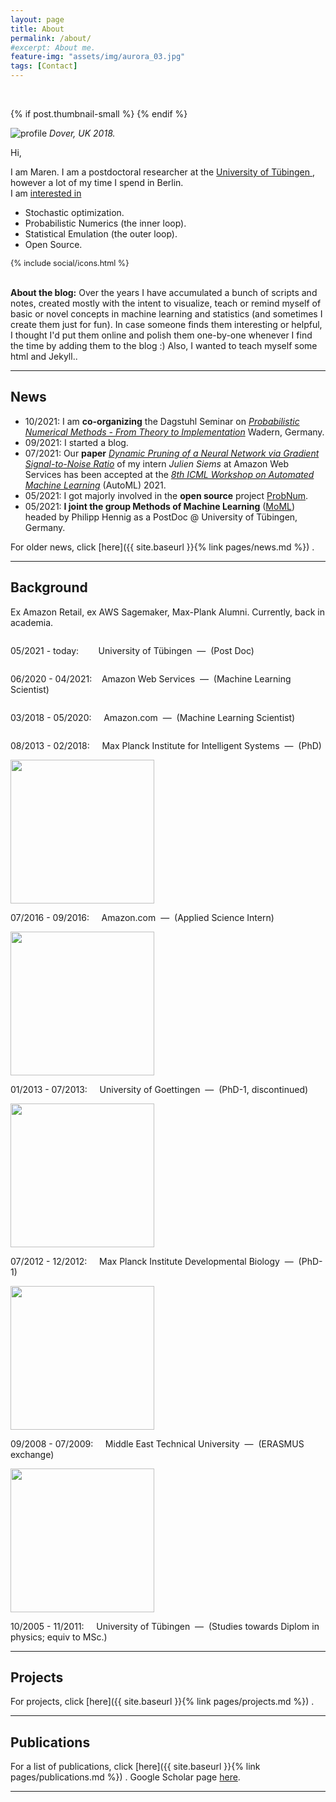 ```yaml
---
layout: page
title: About
permalink: /about/
#excerpt: About me.
feature-img: "assets/img/aurora_03.jpg"
tags: [Contact]
---
```


<br>

{% if post.thumbnail-small %}
{% endif %}


<div class="about-container">                
    <div class="about-img">
      <img src="./../assets/img/about/profile2.jpg" alt="profile">
      <em><span class="about-caption">Dover, UK 2018.</span></em>
    </div>
    <div class="about-block">
        <p>Hi,</p>
        <p>I am Maren. I am a postdoctoral researcher at the
          <a href="https://uni-tuebingen.de/fakultaeten/mathematisch-naturwissenschaftliche-fakultaet/fachbereiche/informatik/lehrstuehle/methoden-des-maschinellen-lernens/personen/">
            University of T&uuml;bingen
          </a>, 
          however a lot of my time I spend in Berlin.<br>
          I am 
          <a href="{{ site.baseurl }}{% link pages/projects.md %}">
            interested in
          </a>
        </p> 
        <div class="about-ul" >
          <ul>
            <li>Stochastic optimization.</li>
            <li>Probabilistic Numerics (the inner loop).</li>
            <li>Statistical Emulation (the outer loop).</li>
            <li>Open Source.</li>
          </ul>
          <ul style="list-style: none; margin: 0; padding: 0; display: inline-flex; font-size: 0.9em">
            {% include social/icons.html %}
          </ul>  
        </div>
        <div class="about-spacer">
            <br>
        </div>
    </div>
</div>

**About the blog:** Over the years I have accumulated a bunch of scripts and notes, created mostly with the intent to visualize, 
teach or remind myself of basic or novel concepts in machine learning and statistics 
(and sometimes I create them just for fun).
In case someone finds them interesting or helpful, I thought I'd put them online and polish them one-by-one 
whenever I find the time by adding them to the blog :) Also, I wanted to teach myself some html and Jekyll..

---

## News


- 10/2021: I am **co-organizing** the Dagstuhl Seminar on [*Probabilistic Numerical Methods - From Theory to Implementation*](https://www.dagstuhl.de/en/program/calendar/semhp/?semnr=21432) 
  Wadern, Germany. 
- 09/2021: I started a blog.
- 07/2021: Our **paper** [*Dynamic Pruning of a Neural Network via Gradient Signal-to-Noise Ratio*](https://openreview.net/pdf?id=34awaeWZgya) 
  of my intern *Julien Siems* at Amazon Web Services has been accepted at the 
  [*8th ICML Workshop on Automated Machine Learning*](https://sites.google.com/view/automl2021) (AutoML) 2021.
- 05/2021: I got majorly involved in the **open source** project [ProbNum](http://probnum.org).
- 05/2021: **I joint the group Methods of Machine Learning**
  ([MoML](https://uni-tuebingen.de/en/fakultaeten/mathematisch-naturwissenschaftliche-fakultaet/fachbereiche/informatik/lehrstuehle/methoden-des-maschinellen-lernens/personen/))
  headed by Philipp Hennig as a PostDoc @ University of T&uuml;bingen, Germany.

For older news, click [here]({{ site.baseurl }}{% link pages/news.md %}) .

---
## Background

Ex Amazon Retail, ex AWS Sagemaker, Max-Plank Alumni. 
Currently, back in academia. 

<div class="about-bg-container">
  <div class="about-bg-img">
    <a href="https://uni-tuebingen.de/en/fakultaeten/mathematisch-naturwissenschaftliche-fakultaet/fachbereiche/informatik/lehrstuehle/methoden-des-maschinellen-lernens/personen/">
      <img src="./../assets/img/about/tue.svg" alt=""/>
    </a>
  </div>
  <div class="about-bg-text">
        <p>
          05/2021 - today: &nbsp;&nbsp;&nbsp; &nbsp;&nbsp; University of T&uuml;bingen 
                            &nbsp;&mdash;&nbsp; (Post Doc)
        </p>
  </div>
</div>


<div class="about-bg-container">
  <div class="about-bg-img">
    <a href="https://www.amazon.science/author/maren-mahsereci">
      <img src="./../assets/img/about/aws.png" alt=""/>
    </a>
  </div>
  <div class="about-bg-text">
        <p>
          06/2020 - 04/2021: &nbsp;&nbsp;&nbsp;Amazon Web Services 
                              &nbsp;&mdash;&nbsp; (Machine Learning Scientist)
        </p>
  </div>
</div>


<div class="about-bg-container">
  <div class="about-bg-img">
    <a href="https://www.amazon.science/author/maren-mahsereci">
      <img src="./../assets/img/about/amazon.png" alt=""/>
    </a>
  </div>
  <div class="about-bg-text">
        <p>
          03/2018 - 05/2020: &nbsp;&nbsp;&nbsp; Amazon.com 
                              &nbsp;&mdash;&nbsp; (Machine Learning Scientist)
        </p>
  </div>
</div>


<div class="about-bg-container">
  <div class="about-bg-img">
  <a href="https://pn.is.tuebingen.mpg.de/person/mmahsereci">
    <img src="./../assets/img/about/minerva.svg" alt="" />
    </a>
  </div>
  <div class="about-bg-text">
        <p>
          08/2013 - 02/2018: &nbsp;&nbsp;&nbsp; Max Planck Institute for Intelligent Systems
                              &nbsp;&mdash;&nbsp; (PhD)
        </p>
  </div>
</div>


<div class="about-bg-container">
  <div class="about-bg-img">
  <a href="https://www.amazon.science/author/maren-mahsereci">
    <img src="./../assets/img/about/amazon.png" alt="" width="230" />
    </a>
  </div>
  <div class="about-bg-text">
        <p>
          07/2016 - 09/2016: &nbsp;&nbsp;&nbsp; Amazon.com 
                             &nbsp;&mdash;&nbsp; (Applied Science Intern)
        </p>
  </div>
</div>


<div class="about-bg-container">
  <div class="about-bg-img">
  <a href="http://www.fbms.math.uni-goettingen.de/index.php?id=26">
    <img src="./../assets/img/about/goettingen.png" alt="" width="230" />
    </a>
  </div>
  <div class="about-bg-text">
        <p>
          01/2013 - 07/2013: &nbsp;&nbsp;&nbsp; University of Goettingen 
                              &nbsp;&mdash;&nbsp; (PhD-1, discontinued)
        </p>
  </div>
</div>


<div class="about-bg-container">
  <div class="about-bg-img">
    <a href="https://www.eb.tuebingen.mpg.de/">
      <img src="./../assets/img/about/minerva.svg" alt="" width="230" />
    </a>
  </div>
  <div class="about-bg-text">
        <p>
          07/2012 - 12/2012: &nbsp;&nbsp;&nbsp; Max Planck Institute Developmental Biology
                              &nbsp;&mdash;&nbsp; (PhD-1)
        </p>
  </div>
</div>


<div class="about-bg-container">
  <div class="about-bg-img">
    <a href="https://www.metu.edu.tr/">
      <img src="./../assets/img/about/odtu.png" alt="" width="230" />
    </a>
  </div>
  <div class="about-bg-text">
        <p>
          09/2008 - 07/2009: &nbsp;&nbsp;&nbsp; Middle East Technical University
                              &nbsp;&mdash;&nbsp; (ERASMUS exchange)
        </p>
  </div>
</div>


<div class="about-bg-container">
  <div class="about-bg-img">
    <a href="https://uni-tuebingen.de/en/">
      <img src="./../assets/img/about/tue.svg" alt="" width="230" />
    </a>
  </div>
  <div class="about-bg-text">
        <p>
          10/2005 - 11/2011: &nbsp;&nbsp;&nbsp; University of T&uuml;bingen 
                              &nbsp;&mdash;&nbsp; (Studies towards Diplom in physics; equiv to MSc.)
        </p>
  </div>
</div>


---

## Projects

For projects, click [here]({{ site.baseurl }}{% link pages/projects.md %}) .

---


## Publications

For a list of publications, click [here]({{ site.baseurl }}{% link pages/publications.md %}) .
Google Scholar page [here](https://scholar.google.com/citations?user=krBt_aIAAAAJ&hl=de).

---
 
